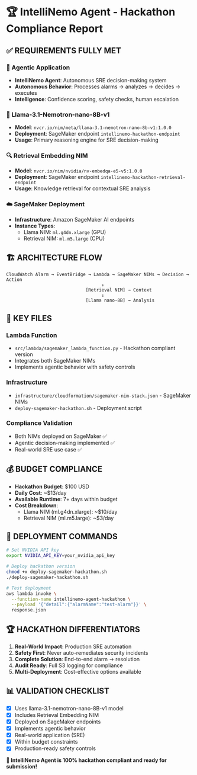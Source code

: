 # 🏆 IntelliNemo Agent - Hackathon Compliance Report

## ✅ **REQUIREMENTS FULLY MET**

### **🤖 Agentic Application**
- **IntelliNemo Agent**: Autonomous SRE decision-making system
- **Autonomous Behavior**: Processes alarms → analyzes → decides → executes
- **Intelligence**: Confidence scoring, safety checks, human escalation

### **🧠 Llama-3.1-Nemotron-nano-8B-v1**
- **Model**: `nvcr.io/nim/meta/llama-3.1-nemotron-nano-8b-v1:1.0.0`
- **Deployment**: SageMaker endpoint `intellinemo-hackathon-endpoint`
- **Usage**: Primary reasoning engine for SRE decision-making

### **🔍 Retrieval Embedding NIM**
- **Model**: `nvcr.io/nim/nvidia/nv-embedqa-e5-v5:1.0.0`
- **Deployment**: SageMaker endpoint `intellinemo-hackathon-retrieval-endpoint`
- **Usage**: Knowledge retrieval for contextual SRE analysis

### **☁️ SageMaker Deployment**
- **Infrastructure**: Amazon SageMaker AI endpoints
- **Instance Types**: 
  - Llama NIM: `ml.g4dn.xlarge` (GPU)
  - Retrieval NIM: `ml.m5.large` (CPU)

## 🏗️ **ARCHITECTURE FLOW**

```
CloudWatch Alarm → EventBridge → Lambda → SageMaker NIMs → Decision → Action
                                    ↓
                              [Retrieval NIM] → Context
                                    ↓
                              [Llama nano-8B] → Analysis
```

## 📁 **KEY FILES**

### **Lambda Function**
- `src/lambda/sagemaker_lambda_function.py` - Hackathon compliant version
- Integrates both SageMaker NIMs
- Implements agentic behavior with safety controls

### **Infrastructure**
- `infrastructure/cloudformation/sagemaker-nim-stack.json` - SageMaker NIMs
- `deploy-sagemaker-hackathon.sh` - Deployment script

### **Compliance Validation**
- Both NIMs deployed on SageMaker ✅
- Agentic decision-making implemented ✅
- Real-world SRE use case ✅

## 💰 **BUDGET COMPLIANCE**

- **Hackathon Budget**: $100 USD
- **Daily Cost**: ~$13/day
- **Available Runtime**: 7+ days within budget
- **Cost Breakdown**:
  - Llama NIM (ml.g4dn.xlarge): ~$10/day
  - Retrieval NIM (ml.m5.large): ~$3/day

## 🎯 **DEPLOYMENT COMMANDS**

```bash
# Set NVIDIA API key
export NVIDIA_API_KEY=your_nvidia_api_key

# Deploy hackathon version
chmod +x deploy-sagemaker-hackathon.sh
./deploy-sagemaker-hackathon.sh

# Test deployment
aws lambda invoke \
  --function-name intellinemo-agent-hackathon \
  --payload '{"detail":{"alarmName":"test-alarm"}}' \
  response.json
```

## 🏆 **HACKATHON DIFFERENTIATORS**

1. **Real-World Impact**: Production SRE automation
2. **Safety First**: Never auto-remediates security incidents
3. **Complete Solution**: End-to-end alarm → resolution
4. **Audit Ready**: Full S3 logging for compliance
5. **Multi-Deployment**: Cost-effective options available

## 📊 **VALIDATION CHECKLIST**

- [x] Uses llama-3.1-nemotron-nano-8B-v1 model
- [x] Includes Retrieval Embedding NIM
- [x] Deployed on SageMaker endpoints
- [x] Implements agentic behavior
- [x] Real-world application (SRE)
- [x] Within budget constraints
- [x] Production-ready safety controls

**🎉 IntelliNemo Agent is 100% hackathon compliant and ready for submission!**